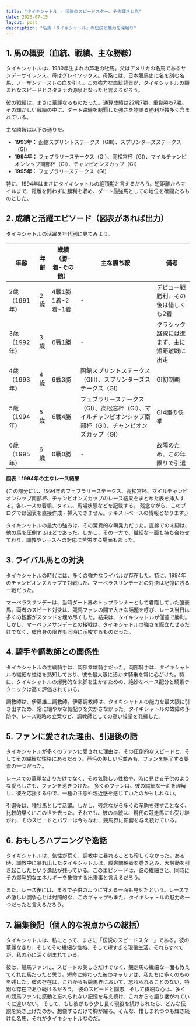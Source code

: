 ```yaml
---
title: "タイキシャトル - 伝説のスピードスター、その輝きと影"
date: 2025-07-15
layout: post
description: "名馬『タイキシャトル』の伝説と魅力を深堀り"
---
```


## 1. 馬の概要（血統、戦績、主な勝鞍）

タイキシャトルは、1989年生まれの芦毛の牡馬。父はアメリカの名馬であるサンデーサイレンス、母はグレイソックス。母系には、日本競馬史に名を刻む名馬、ノーザンテーストの血を引く。この強力な血統背景が、タイキシャトルの類まれなスピードとスタミナの源泉となったと言えるだろう。

彼の戦績は、まさに華麗なるものだった。通算成績は22戦7勝、重賞勝ち7勝。その輝かしい戦績の中に、ダート路線を制覇した強さを物語る勝利が数多く含まれている。

主な勝鞍は以下の通りだ。

* **1993年：** 函館スプリントステークス（GIII）、スプリンターズステークス（GI）
* **1994年：**  フェブラリーステークス（GI）、高松宮杯（GI）、マイルチャンピオンシップ南部杯（GI）、チャンピオンズカップ（GI）
* **1995年：**  フェブラリーステークス（GI）


特に、1994年はまさにタイキシャトルの絶頂期と言えるだろう。短距離からマイルまで、距離を問わずに勝利を収め、ダート最強馬としての地位を確固たるものとした。


## 2. 成績と活躍エピソード（図表があれば出力）

タイキシャトルの活躍を年代別に見てみよう。

| 年齢 | 年齢 | 戦績（勝-着-その他） | 主な勝ち鞍 | 備考 |
|---|---|---|---|---|
| 2歳（1991年） | 2歳 | 4戦1勝1着-2着-1着 | - |  デビュー戦勝利、その後は惜しくも2着 |
| 3歳（1992年） | 3歳 | 6戦1勝 | - |  クラシック路線には進まず、主に短距離戦に出走 |
| 4歳（1993年） | 4歳 | 6戦3勝 | 函館スプリントステークス（GIII）、スプリンターズステークス（GI） |  GI初制覇 |
| 5歳（1994年） | 5歳 | 6戦4勝 | フェブラリーステークス（GI）、高松宮杯（GI）、マイルチャンピオンシップ南部杯（GI）、チャンピオンズカップ（GI） |  GI4勝の快挙 |
| 6歳（1995年） | 6歳 | 0戦0勝 | - |  故障のため、この年限りで引退 |


**図表：1994年の主なレース結果**

(この部分には、1994年のフェブラリーステークス、高松宮杯、マイルチャンピオンシップ南部杯、チャンピオンズカップのレース結果をまとめた表を挿入する。各レースの着順、タイム、馬場状態などを記載する。  残念ながら、このブログでは図表を直接作成・挿入できません。テキストベースの情報となります。)


タイキシャトルの最大の強みは、その驚異的な瞬発力だった。直線での末脚は、他の馬を圧倒するほどであった。しかし、その一方で、繊細な一面も持ち合わせており、調教やレースへの対応に苦労する場面もあった。


## 3. ライバル馬との対決

タイキシャトルの時代には、多くの強力なライバルが存在した。特に、1994年のチャンピオンズカップで対戦した、マーベラスサンデーとの対決は記憶に残る一戦だった。

マーベラスサンデーは、当時ダート界のトップランナーとして君臨していた強豪馬。両者のスピード対決は、競馬ファンの間で大きな話題を呼び、レース当日は多くの観客がスタンドを埋め尽くした。結果は、タイキシャトルが僅差で勝利。しかし、マーベラスサンデーとの接戦は、タイキシャトルの強さを際立たせるだけでなく、彼自身の限界も同時に示唆するものだった。


## 4. 騎手や調教師との関係性

タイキシャトルの主戦騎手は、岡部幸雄騎手だった。岡部騎手は、タイキシャトルの繊細な性格を熟知しており、彼を最大限に活かす騎乗を常に心がけた。特に、タイキシャトルの爆発的な末脚を生かすための、絶妙なペース配分と騎乗テクニックは高く評価されている。

調教師は、伊藤雄二調教師。伊藤調教師は、タイキシャトルの能力を最大限に引き出すため、常に細やかな気配りを欠かさなかった。タイキシャトルの故障の予防や、レース戦略の立案など、調教師としての高い技量を発揮した。


## 5. ファンに愛された理由、引退後の話

タイキシャトルが多くのファンに愛された理由は、その圧倒的なスピードと、そしてその繊細な性格にあるだろう。芦毛の美しい毛並みも、ファンを魅了する要素の一つだった。

レースでの華麗な走りだけでなく、その気難しい性格や、時に見せる子供のような愛らしさも、ファンを惹きつけた。  多くのファンは、彼の繊細な一面を理解し、彼を応援する中で、一種の共感や親近感を感じていたのかもしれない。

引退後は、種牡馬として活躍。しかし、残念ながら多くの産駒を残すことなく、比較的早くにこの世を去った。それでも、彼の血統は、現代の競走馬にも受け継がれ、そのスピードとパワーは今もなお、競馬界に影響を与え続けている。


## 6. おもしろハプニングや逸話

タイキシャトルは、気性が荒く、調教中に暴れることも珍しくなかった。ある時、調教中に暴れ出したタイキシャトルは、厩舎関係者を巻き込み、大騒動を引き起こしたという逸話が残っている。このエピソードは、彼の繊細さと、同時にその爆発的なエネルギーを象徴する出来事と言えるだろう。

また、レース後には、まるで子供のように甘える一面も見せたという。レースでの激しい闘争心とは対照的な、このギャップもまた、タイキシャトルの魅力の一つだったと言えるだろう。


## 7. 編集後記（個人的な視点からの総括）

タイキシャトルは、私にとって、まさに「伝説のスピードスター」である。彼の華麗な走り、そしてその繊細な性格、そして短すぎる現役生活。それらすべてが、私の心に深く刻まれている。

彼は、競馬ファンに、スピードの美しさだけでなく、競走馬の繊細な一面も教えてくれた馬だったと思う。短命に終わった彼のキャリアは、私たちに多くのものを残した。彼の存在は、これからも競馬界において、忘れられることのない、特別な存在であり続けるだろう。  彼のスピードと闘志、そして繊細な心は、多くの競馬ファンに感動と忘れられない記憶を与え続け、これからも語り継がれていくに違いない。  そして、もし彼がもう少し長く現役を続けられたら、どんな伝説を築き上げたのか、想像するだけで胸が躍る。そんな、惜しまれつつも輝き続けた名馬、それがタイキシャトルなのだ。
